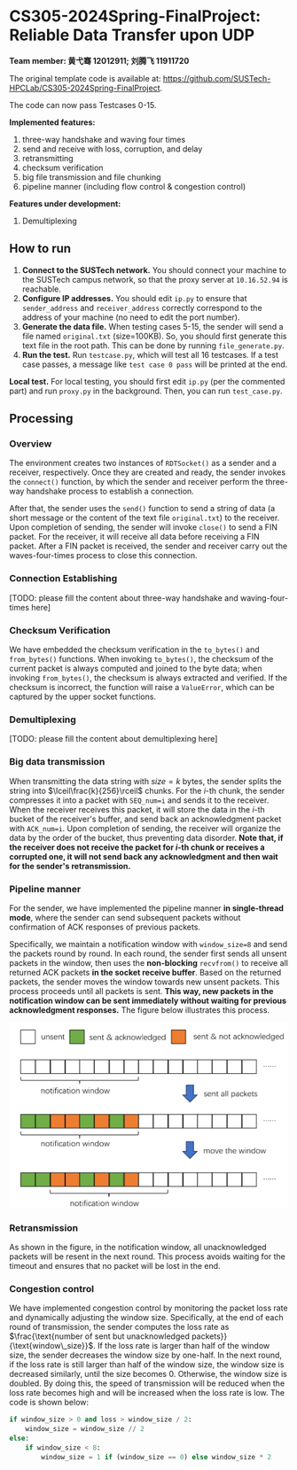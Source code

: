 # CS305-2024Spring-FinalProject: Reliable Data Transfer upon UDP

**Team member: 黄弋骞 12012911; 刘腾飞 11911720**

The original template code is available at: https://github.com/SUSTech-HPCLab/CS305-2024Spring-FinalProject.

The code can now pass Testcases 0-15.

**Implemented features:**
1. three-way handshake and waving four times
2. send and receive with loss, corruption, and delay
3. retransmitting
4. checksum verification
5. big file transmission and file chunking
6. pipeline manner (including flow control & congestion control)

**Features under development:**
1. Demultiplexing

## How to run

1. **Connect to the SUSTech network.** You should connect your machine to the SUSTech campus network, so that the proxy server at `10.16.52.94` is reachable.
2. **Configure IP addresses.** You should edit `ip.py` to ensure that `sender_address` and `receiver_address` correctly correspond to the address of your machine (no need to edit the port number).
3. **Generate the data file.** When testing cases 5-15, the sender will send a file named `original.txt` (size=100KB). So, you should first generate this text file in the root path. This can be done by running `file_generate.py`.
4. **Run the test.** Run `testcase.py`, which will test all 16 testcases. If a test case passes, a message like ``test case 0 pass`` will be printed at the end.

**Local test.** For local testing, you should first edit `ip.py` (per the commented part) and run `proxy.py` in the background. Then, you can run `test_case.py`.

## Processing

### Overview

The environment creates two instances of `RDTSocket()` as a sender and a receiver, respectively. Once they are created and ready, the sender invokes the `connect()` function, by which the sender and receiver perform the three-way handshake process to establish a connection.

After that, the sender uses the `send()` function to send a string of data (a short message or the content of the text file `original.txt`) to the receiver. Upon completion of sending, the sender will invoke `close()` to send a FIN packet. For the receiver, it will receive all data before receiving a FIN packet. After a FIN packet is received, the sender and receiver carry out the waves-four-times process to close this connection.

### Connection Establishing

[TODO: please fill the content about three-way handshake and waving-four-times here]

### Checksum Verification

We have embedded the checksum verification in the `to_bytes()` and `from_bytes()` functions. When invoking `to_bytes()`, the checksum of the current packet is always computed and joined to the byte data; when invoking `from_bytes()`, the checksum is always extracted and verified. If the checksum is incorrect, the function will raise a `ValueError`, which can be captured by the upper socket functions.

### Demultiplexing

[TODO: please fill the content about demultiplexing here]

### Big data transmission

When transmitting the data string with $size=k~\text{bytes}$, the sender splits the string into $\lceil\frac{k}{256}\rceil$ chunks. For the $i$-th chunk, the sender compresses it into a packet with `SEQ_num=i` and sends it to the receiver. When the receiver receives this packet, it will store the data in the $i$-th bucket of the receiver's buffer, and send back an acknowledgment packet with `ACK_num=i`. Upon completion of sending, the receiver will organize the data by the order of the bucket, thus preventing data disorder. **Note that, if the receiver does not receive the packet for $i$-th chunk or receives a corrupted one, it will not send back any acknowledgment and then wait for the sender's retransmission.**

### Pipeline manner

For the sender, we have implemented the pipeline manner **in single-thread mode**, where the sender can send subsequent packets without confirmation of ACK responses of previous packets.

Specifically, we maintain a notification window with `window_size=8` and send the packets round by round. In each round, the sender first sends all unsent packets in the window, then uses the **non-blocking** `recvfrom()` to receive all returned ACK packets **in the socket receive buffer**. Based on the returned packets, the sender moves the window towards new unsent packets. This process proceeds until all packets is sent. **This way, new packets in the notification window can be sent immediately without waiting for previous acknowledgment responses.** The figure below illustrates this process.

<img src="img.png" style="zoom: 50%;" />

### Retransmission

As shown in the figure, in the notification window, all unacknowledged packets will be resent in the next round. This process avoids waiting for the timeout and ensures that no packet will be lost in the end.

### Congestion control

We have implemented congestion control by monitoring the packet loss rate and dynamically adjusting the window size. Specifically, at the end of each round of transmission, the sender computes the loss rate as $\frac{\text{number of sent but unacknowledged packets}}{\text{window\_size}}$. If the loss rate is larger than half of the window size, the sender decreases the window size by one-half. In the next round, if the loss rate is still larger than half of the window size, the window size is decreased similarly, until the size becomes 0. Otherwise, the window size is doubled. By doing this, the speed of transmission will be reduced when the loss rate becomes high and will be increased when the loss rate is low. The code is shown below:

```python
if window_size > 0 and loss > window_size / 2:
	window_size = window_size // 2
else:
	if window_size < 8:
		window_size = 1 if (window_size == 0) else window_size * 2
```